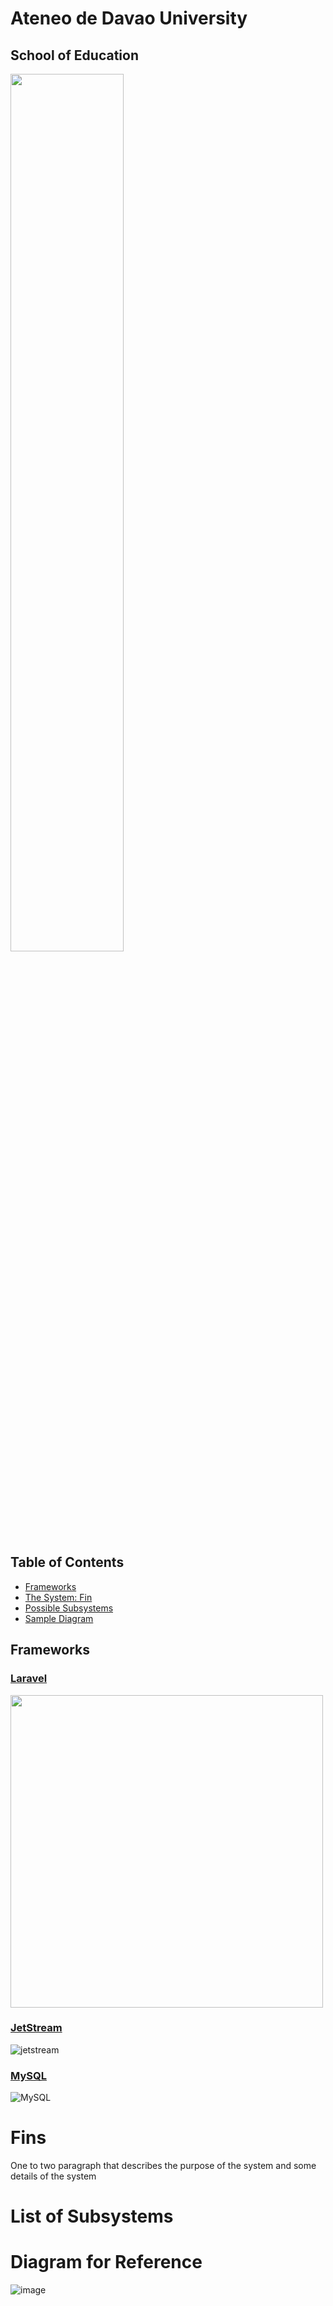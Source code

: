
# Ateneo de Davao University 
## School of Education

<img src = "https://user-images.githubusercontent.com/93243154/209153812-aaa310c5-5d85-4c23-b406-2b42a83ff319.png" style = "width:60%; height:60%;">

## Table of Contents
- [Frameworks]("frameworks")
- [The System: Fin]("name-of-system")
- [Possible Subsystems]("list-of-subsystems")
- [Sample Diagram]("diagram-for-reference")

## Frameworks

### [Laravel](https://laravel.com/)
<img src = "https://user-images.githubusercontent.com/93243154/208943068-fd61e4b6-0bde-4b09-a1b9-34150e2fb89b.png" style = "width:500px; height:500px;">

### [JetStream](https://jetstream.laravel.com/2.x/introduction.html)
![jetstream](https://user-images.githubusercontent.com/93243154/208945415-4189c4c1-0ae9-409d-a972-bd8c2b193a6f.png)



### [MySQL](https://www.mysql.com/)
![MySQL](https://user-images.githubusercontent.com/93243154/208944185-00d3b32a-f85c-4d8b-8233-ef55b7ecd746.png)


# Fins

One to two paragraph that describes the purpose of the system and some details of the system

# List of Subsystems

# Diagram for Reference
![image](https://user-images.githubusercontent.com/93243154/208945919-cbbb5138-642b-4fb0-90a3-18f99d0ba781.png)





